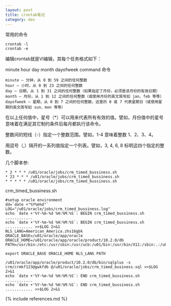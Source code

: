 ```yaml
---
layout: post
title: crontab笔记
category: dev
---
```


常用的命令

    crontab -l
    crontab -e
编辑crontab就是VI编辑，其每个任务格式如下：


minute hour day month dayofweek command  命令
 
    minute — 分钟，从 0 到 59 之间的任何整数
    hour — 小时，从 0 到 23 之间的任何整数
    day — 日期，从 1 到 31 之间的任何整数（如果指定了月份，必须是该月份的有效日期）
    month — 月份，从 1 到 12 之间的任何整数（或使用月份的英文简写如 jan、feb 等等）
    dayofweek — 星期，从 0 到 7 之间的任何整数，这里的 0 或 7 代表星期日（或使用星期的英文简写如 sun、mon 等等）
     
 
在以上任何值中，星号（*）可以用来代表所有有效的值。譬如，月份值中的星号意味着在满足其它制约条件后每月都执行该命令。

整数间的短线（-）指定一个整数范围。譬如，1-4 意味着整数 1、2、3、4。

用逗号（,）隔开的一系列值指定一个列表。譬如，3, 4, 6, 8 标明这四个指定的整数。
 
 
 
几个脚本参:
 
    * 2 * * * /u01/oracle/jobs/crm_timed_bussiness.sh
    * 23 * * * /u01/oracle/jobs/crm_timed_bussiness.sh
    * * * * * /u01/oracle/jobs/crm_timed_bussiness.sh
 
crm_timed_bussiness.sh
 
    #setup oracle environment
    dd=`date +"%Y%m%d"`
    LOG="/u01/oracle/jobs/crm_timed_bussiness.log"
    echo `date +'%Y-%m-%d %H:%M:%S`: BEGIN crm_timed_bussiness.sh ............
    echo `date +'%Y-%m-%d %H:%M:%S`: BEGIN crm_timed_bussiness.sh ............ >>$LOG 2>&1
    NLS_LANG=American_America.zhs16gbk
    ORACLE_BASE=/u01/oracle/app/oracle
    ORACLE_HOME=/u01/oracle/app/oracle/product/10.2.0/db
    PATH=/usr/bin:/etc:/usr/sbin:/usr/ucb:/u01/bin:/usr/bin/X11:/sbin:.:/u01/oracle/app/oracle/product/10.2.0/db/bin:/u01/oracle/app/oracle/product/10.2.0/db/OPatch
     
    export ORACLE_BASE ORACLE_HOME NLS_LANG PATH 
     
    /u01/oracle/app/oracle/product/10.2.0/db/bin/sqlplus -s crm/crmkf123@gwkfdb @/u01/oracle/jobs/crm_timed_business.sql >>$LOG 2>&1
    echo `date +'%Y-%m-%d %H:%M:%S`: END crm_timed_bussiness.sh ............
    echo `date +'%Y-%m-%d %H:%M:%S`: END crm_timed_bussiness.sh ............ >>$LOG 2>&1
     

 

{% include references.md %}